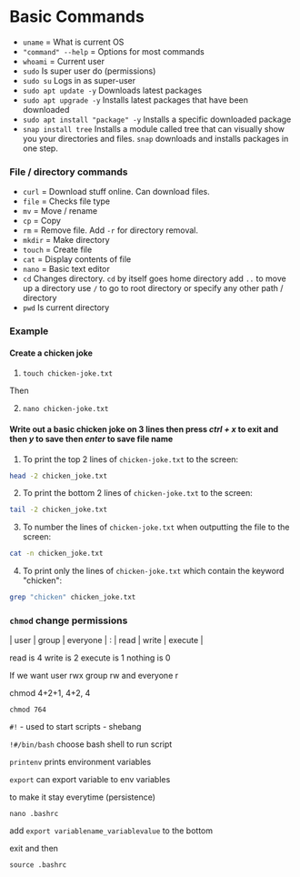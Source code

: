 # Basic Commands

- `uname` = What is current OS
- `"command" --help` = Options for most commands
- `whoami` = Current user
- `sudo` Is super user do (permissions)
- `sudo su` Logs in as super-user
- `sudo apt update -y` Downloads latest packages
- `sudo apt upgrade -y` Installs latest packages that have been downloaded
- `sudo apt install "package" -y` Installs a specific downloaded package
- `snap install tree` Installs a module called tree that can visually show you your directories and files. `snap` downloads and installs packages in one step.

### File / directory commands
- `curl` = Download stuff online. Can download files.
- `file` = Checks file type
- `mv` = Move / rename
- `cp` = Copy
- `rm` = Remove file. Add `-r` for directory removal.
- `mkdir` = Make directory
- `touch` = Create file
- `cat` = Display contents of file
- `nano` = Basic text editor
- `cd` Changes directory. `cd` by itself goes home directory add `..` to move up a directory use `/` to go to root directory or specify any other path / directory
- `pwd` Is current directory


### Example 

#### Create a chicken joke

1. `touch chicken-joke.txt`

Then

2. `nano chicken-joke.txt`
#### Write out a basic chicken joke on 3 lines then press ***ctrl + x*** to exit and then ***y*** to save then ***enter*** to save file name



1. To print the top 2 lines of `chicken-joke.txt` to the screen:
```bash
head -2 chicken_joke.txt
```

2. To print the bottom 2 lines of `chicken-joke.txt` to the screen:
```bash
tail -2 chicken_joke.txt
```

3. To number the lines of `chicken-joke.txt` when outputting the file to the screen:
```bash
cat -n chicken_joke.txt
```

4. To print only the lines of `chicken-joke.txt` which contain the keyword "chicken":
```bash
grep "chicken" chicken_joke.txt
```

### `chmod` change permissions

| user | group | everyone | : | read | write | execute |

read is 4 write is 2 execute is 1 nothing is 0

If we want user rwx group rw and everyone r

chmod 4+2+1, 4+2, 4

`chmod 764`

`#!` - used to start scripts - shebang

`!#/bin/bash` choose bash shell to run script

`printenv` prints environment variables

`export` can export variable to env variables

to make it stay everytime (persistence)

`nano .bashrc`

add `export variablename_variablevalue` to the bottom

exit and then 

`source .bashrc`


